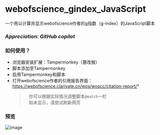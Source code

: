 # webofscience_gindex_JavaScript
一个用以计算并显示webofscience作者的g指数（g-index）的JavaScript脚本
### *Appreciation: GitHub copilot* 
### 如何使用？  
* 浏览器安装扩展：Tampermonkey（篡改猴）
* 脚本添加至Tampermonkey
* 启用Tampermonkey和脚本
* 打开webofscience作者的引用报告界面：https://webofscience.clarivate.cn/wos/woscc/citation-report/*  
  > &ensp;&ensp;你可以根据实际情况调整脚本`@match`一栏  
  > &ensp;&ensp;如未显示，请尝试刷新网页
### 预览  
![image](https://github.com/LuDreamst/webofscience_gindex_JavaScript/assets/53106447/9aaad44e-7cb7-440f-8f2c-759849e01c3d)

